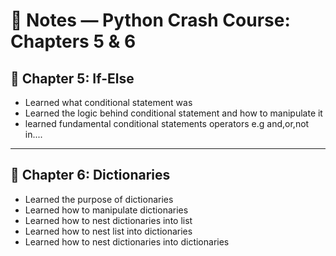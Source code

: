 # 📓 Notes — Python Crash Course: Chapters 5 & 6

## 🧩 Chapter 5: If-Else

- Learned what conditional statement was
- Learned the logic behind conditional statement and how to manipulate it
- learned fundamental conditional statements operators e.g and,or,not in....

---

## 🧮 Chapter 6: Dictionaries

- Learned the purpose of dictionaries
- Learned how to manipulate dictionaries
- Learned how to nest dictionaries into list
- Learned how to nest list into dictionaries
- Learned how to nest dictionaries into dictionaries
